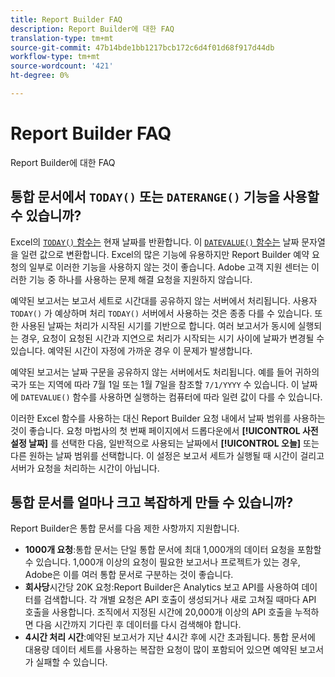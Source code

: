 ```yaml
---
title: Report Builder FAQ
description: Report Builder에 대한 FAQ
translation-type: tm+mt
source-git-commit: 47b14bde1bb1217bcb172c6d4f01d68f917d44db
workflow-type: tm+mt
source-wordcount: '421'
ht-degree: 0%

---
```



# Report Builder FAQ

Report Builder에 대한 FAQ

## 통합 문서에서 `TODAY()` 또는 `DATERANGE()` 기능을 사용할 수 있습니까?

Excel의 [`TODAY()` 함수는](https://support.microsoft.com/en-us/office/today-function-5eb3078d-a82c-4736-8930-2f51a028fdd9) 현재 날짜를 반환합니다. 이 [`DATEVALUE()` 함수는](https://support.microsoft.com/en-us/office/datevalue-function-df8b07d4-7761-4a93-bc33-b7471bbff252) 날짜 문자열을 일련 값으로 변환합니다. Excel의 많은 기능에 유용하지만 Report Builder 예약 요청의 일부로 이러한 기능을 사용하지 않는 것이 좋습니다. Adobe 고객 지원 센터는 이러한 기능 중 하나를 사용하는 문제 해결 요청을 지원하지 않습니다.

예약된 보고서는 보고서 세트로 시간대를 공유하지 않는 서버에서 처리됩니다. 사용자 `TODAY()` 가 예상하며 처리 `TODAY()` 서버에서 사용하는 것은 종종 다를 수 있습니다. 또한 사용된 날짜는 처리가 시작된 시기를 기반으로 합니다. 여러 보고서가 동시에 실행되는 경우, 요청이 요청된 시간과 지연으로 처리가 시작되는 시기 사이에 날짜가 변경될 수 있습니다. 예약된 시간이 자정에 가까운 경우 이 문제가 발생합니다.

예약된 보고서는 날짜 구문을 공유하지 않는 서버에서도 처리됩니다. 예를 들어 귀하의 국가 또는 지역에 따라 7월 1일 또는 1월 7일을 참조할 `7/1/YYYY` 수 있습니다. 이 날짜에 `DATEVALUE()` 함수를 사용하면 실행하는 컴퓨터에 따라 일련 값이 다를 수 있습니다.

이러한 Excel 함수를 사용하는 대신 Report Builder 요청 내에서 날짜 범위를 사용하는 것이 좋습니다. 요청 마법사의 첫 번째 페이지에서 드롭다운에서 **[!UICONTROL 사전 설정 날짜]** 를 선택한 다음, 일반적으로 사용되는 날짜에서 **[!UICONTROL 오늘]** 또는 다른 원하는 날짜 범위를 선택합니다. 이 설정은 보고서 세트가 실행될 때 시간이 걸리고 서버가 요청을 처리하는 시간이 아닙니다.

## 통합 문서를 얼마나 크고 복잡하게 만들 수 있습니까?

Report Builder은 통합 문서를 다음 제한 사항까지 지원합니다.

* **1000개 요청**:통합 문서는 단일 통합 문서에 최대 1,000개의 데이터 요청을 포함할 수 있습니다. 1,000개 이상의 요청이 필요한 보고서나 프로젝트가 있는 경우, Adobe은 이를 여러 통합 문서로 구분하는 것이 좋습니다.
* **회사당**&#x200B;시간당 20K 요청:Report Builder은 Analytics 보고 API를 사용하여 데이터를 검색합니다. 각 개별 요청은 API 호출이 생성되거나 새로 고쳐질 때마다 API 호출을 사용합니다. 조직에서 지정된 시간에 20,000개 이상의 API 호출을 누적하면 다음 시간까지 기다린 후 데이터를 다시 검색해야 합니다.
* **4시간 처리 시간**:예약된 보고서가 지난 4시간 후에 시간 초과됩니다. 통합 문서에 대용량 데이터 세트를 사용하는 복잡한 요청이 많이 포함되어 있으면 예약된 보고서가 실패할 수 있습니다.
